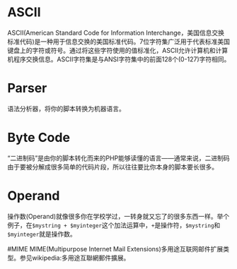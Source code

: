 # ASCII
ASCII(American Standard Code for Information Interchange，美国信息交换标准代码)是一种用于信息交换的美国标准代码。7位字符集广泛用于代表标准美国键盘上的字符或符号。通过将这些字符使用的值标准化，ASCII允许计算机和计算机程序交换信息。ASCII字符集是与ANSI字符集中的前面128个(0-127)字符相同。

# Parser
语法分析器，将你的脚本转换为机器语言。

# Byte Code
“二进制码”是由你的脚本转化而来的PHP能够读懂的语言——通常来说，二进制码由于要被分解成很多简单的代码片段，所以往往要比你本身的脚本要长很多。

# Operand
操作数(Operand)就像很多你在学校学过，一转身就又忘了的很多东西一样。举个例子，在`$mystring + $myinteger`这个加法运算中，`+`是操作符，`$mystring`和`$myinteger`就是操作数。

#MIME
MIME(Multipurpose Internet Mail Extensions)多用途互联网邮件扩展类型。参见wikipedia:多用途互聯網郵件擴展。
